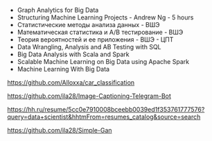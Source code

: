 * Graph Analytics for Big Data
* Structuring Machine Learning Projects - Andrew Ng - 5 hours
* Статистические методы анализа данных - ВШЭ
* Математическая статистика и А/В тестирование - ВШЭ
* Теория вероятностей и ее приложения - ВШЭ - ЦПТ
* Data Wrangling, Analysis and AB Testing with SQL
* Big Data Analysis with Scala and Spark
* Scalable Machine Learning on Big Data using Apache Spark
* Machine Learning With Big Data

https://github.com/Alloxxa/car_classification

https://github.com/ila28/Image-Captioning-Telegram-Bot

https://hh.ru/resume/5cc0e7910008bceebb0039ed1f353761777576?query=data+scientist&hhtmFrom=resumes_catalog&source=search

https://github.com/ila28/Simple-Gan
